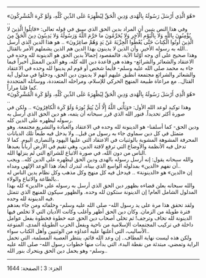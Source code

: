 ------------------------------------------------------------------------

«هُوَ الَّذِي أَرْسَلَ رَسُولَهُ بِالْهُدى وَدِينِ الْحَقِّ لِيُظْهِرَهُ عَلَى الدِّينِ كُلِّهِ، وَلَوْ كَرِهَ
الْمُشْرِكُونَ» ..  
وفي هذا النص يتبين أن المراد بدين الحق الذي سبق في قوله تعالى: «قاتِلُوا
الَّذِينَ لا يُؤْمِنُونَ بِاللَّهِ وَلا بِالْيَوْمِ الْآخِرِ وَلا يُحَرِّمُونَ ما حَرَّمَ اللَّهُ وَرَسُولُهُ وَلا
يَدِينُونَ دِينَ الْحَقِّ مِنَ الَّذِينَ أُوتُوا الْكِتابَ حَتَّى يُعْطُوا الْجِزْيَةَ عَنْ يَدٍ وَهُمْ صاغِرُونَ»
.. هو هذا الدين الذي أرسل الله به رسوله الأخير. وأن الذين لا يدينون بهذا
الدين هم الذين يشملهم الأمر بالقتال..  
وهذا صحيح على أي وجه أوّلنا الآية. فالمقصود إجمالاً بدين الحق هو الدينونة
لله وحده في الاعتقاد والشعائر والشرائع- وهذه هي قاعدة دين الله كله، وهو
الدين الممثل أخيراً فيما جاء به محمد صلى الله عليه وسلم- فأيما شخص أو قوم
لم يدينوا لله وحده في الاعتقاد والشعائر والشرائع مجتمعة انطبق عليهم أنهم
لا يدينون دين الحق، ودخلوا في مدلول آية القتال.. مع مراعاة طبيعة المنهج
الحركي للإسلام، ومراحله المتعددة، ووسائله المتجددة كما قلنا مراراً.  
«هُوَ الَّذِي أَرْسَلَ رَسُولَهُ بِالْهُدى وَدِينِ الْحَقِّ لِيُظْهِرَهُ عَلَى الدِّينِ كُلِّهِ، وَلَوْ كَرِهَ
الْمُشْرِكُونَ» ..  
وهذا توكيد لوعد الله الأول: «وَيَأْبَى اللَّهُ إِلَّا أَنْ يُتِمَّ نُورَهُ وَلَوْ كَرِهَ
الْكافِرُونَ» .. ولكن في صورة أكثر تحديداً. فنور الله الذي قرر سبحانه أن
يتمه، هو دين الحق الذي أرسل به رسوله ليظهره على الدين كله.  
ودين الحق- كما أسلفنا- هو الدينونة لله وحده في الاعتقاد والعبادة
والتشريع مجتمعة. وهو متمثل في كل دين سماوي جاء به رسول من قبل.. ولا يدخل
فيه طبعاً تلك الديانات المحرفة المشوهة المشوبة بالوثنيات في الاعتقاد التي
عليها اليهود والنصارى اليوم. كما لا تدخل فيه الأنظمة والأوضاع التي ترفع
لافتة الدين، وهي تقيم في الأرض أرباباً يعبدها الناس من دون الله، في صورة
الاتباع للشرائع التي لم ينزلها الله.  
والله سبحانه يقول: إنه أرسل رسوله بالهدى ودين الحق ليظهره على الدين
كله.. ويجب أن نفهم «الدين» بمدلوله الواسع الذي بيناه، لندرك أبعاد هذا
الوعد الإلهي ومداه..  
إن «الدين» هو «الدينونة» .. فيدخل فيه كل منهج وكل مذهب وكل نظام يدين
الناس له بالطاعة والاتباع والولاء..  
والله سبحانه يعلن قضاءه بظهور دين الحق الذي أرسل به رسوله على «الدين»
كله بهذا المدلول الشامل العام! إن الدينونة ستكون لله وحده. والظهور سيكون
للمنهج الذي تتمثل فيه الدينونة لله وحده.  
ولقد تحقق هذا مرة على يد رسول الله- صلى الله عليه وسلم- وخلفائه ومن جاء
بعدهم فترة طويلة من الزمان. وكان دين الحق أظهر وأغلب وكانت الأديان التي
لا تخلص فيها الدينونة لله تخاف وترجف! ثم تخلى أصحاب دين الحق عنه خطوة
فخطوة بفعل عوامل داخلة في تركيب المجتمعات الإسلامية من ناحية وبفعل الحرب
الطويلة المدى، المنوعة الأساليب، التي أعلنها عليه أعداؤه من الوثنيين
وأهل الكتاب سواء..  
ولكن هذه ليست نهاية المطاف.. إن وعد الله قائم، ينتظر العصبة المسلمة،
التي تحمل الراية وتمضي، مبتدئة من نقطة البدء، التي بدأت منها خطوات رسول
الله- صلى الله عليه وسلم- وهو يحمل دين الحق ويتحرك بنور الله..

------------------------------------------------------------------------

الجزء: 3 ¦ الصفحة: 1644
